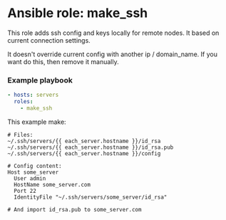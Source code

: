 # Ansible role: make_ssh
This role adds ssh config and keys locally for remote nodes. It based
on current connection settings.

It doesn't override current config with another ip / domain_name. If you want
do this, then remove it manually.

### Example playbook
```yml
- hosts: servers
  roles:
    - make_ssh
```
This example make:
```
# Files:
~/.ssh/servers/{{ each_server.hostname }}/id_rsa
~/.ssh/servers/{{ each_server.hostname }}/id_rsa.pub
~/.ssh/servers/{{ each_server.hostname }}/config

# Config content:
Host some_server
  User admin
  HostName some_server.com
  Port 22
  IdentityFile "~/.ssh/servers/some_server/id_rsa"

# And import id_rsa.pub to some_server.com
```
